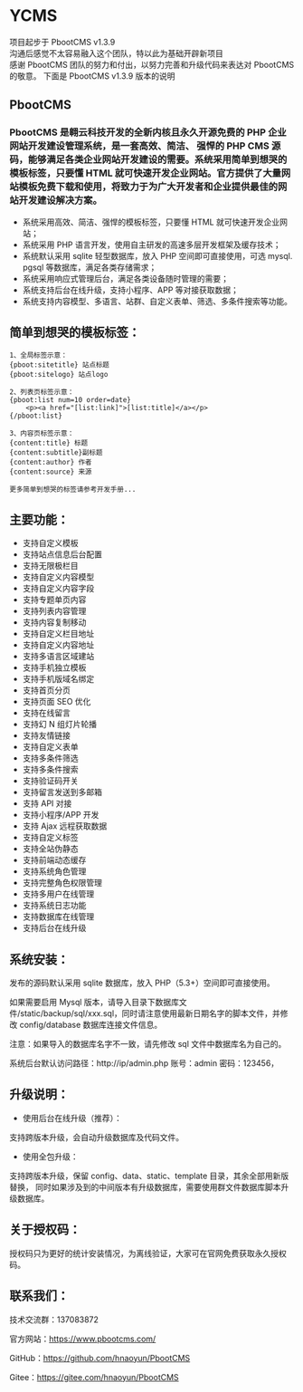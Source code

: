 # YCMS

项目起步于 PbootCMS v1.3.9  
沟通后感觉不太容易融入这个团队，特以此为基础开辟新项目  
感谢 PbootCMS 团队的努力和付出，以努力完善和升级代码来表达对 PbootCMS 的敬意。
下面是 PbootCMS v1.3.9 版本的说明

## PbootCMS

### PbootCMS 是翱云科技开发的全新内核且永久开源免费的 PHP 企业网站开发建设管理系统，是一套高效、简洁、 强悍的 PHP CMS 源码，能够满足各类企业网站开发建设的需要。系统采用简单到想哭的模板标签，只要懂 HTML 就可快速开发企业网站。官方提供了大量网站模板免费下载和使用，将致力于为广大开发者和企业提供最佳的网站开发建设解决方案。

- 系统采用高效、简洁、强悍的模板标签，只要懂 HTML 就可快速开发企业网站；
- 系统采用 PHP 语言开发，使用自主研发的高速多层开发框架及缓存技术；
- 系统默认采用 sqlite 轻型数据库，放入 PHP 空间即可直接使用，可选 mysql. pgsql 等数据库，满足各类存储需求；
- 系统采用响应式管理后台，满足各类设备随时管理的需要；
- 系统支持后台在线升级，支持小程序、APP 等对接获取数据；
- 系统支持内容模型、多语言、站群、自定义表单、筛选、多条件搜索等功能。

## 简单到想哭的模板标签：

```
1、全局标签示意：
{pboot:sitetitle} 站点标题
{pboot:sitelogo} 站点logo

2、列表页标签示意：
{pboot:list num=10 order=date}
	<p><a href="[list:link]">[list:title]</a></p>
{/pboot:list}

3、内容页标签示意：
{content:title} 标题
{content:subtitle}副标题
{content:author} 作者
{content:source} 来源

更多简单到想哭的标签请参考开发手册...

```

## 主要功能：

- 支持自定义模板
- 支持站点信息后台配置
- 支持无限极栏目
- 支持自定义内容模型
- 支持自定义内容字段
- 支持专题单页内容
- 支持列表内容管理
- 支持内容复制移动
- 支持自定义栏目地址
- 支持自定义内容地址
- 支持多语言区域建站
- 支持手机独立模板
- 支持手机版域名绑定
- 支持首页分页
- 支持页面 SEO 优化
- 支持在线留言
- 支持幻 N 组灯片轮播
- 支持友情链接
- 支持自定义表单
- 支持多条件筛选
- 支持多条件搜索
- 支持验证码开关
- 支持留言发送到多邮箱
- 支持 API 对接
- 支持小程序/APP 开发
- 支持 Ajax 远程获取数据
- 支持自定义标签
- 支持全站伪静态
- 支持前端动态缓存
- 支持系统角色管理
- 支持完整角色权限管理
- 支持多用户在线管理
- 支持系统日志功能
- 支持数据库在线管理
- 支持后台在线升级

## 系统安装：

发布的源码默认采用 sqlite 数据库，放入 PHP（5.3+）空间即可直接使用。

如果需要启用 Mysql 版本，请导入目录下数据库文件/static/backup/sql/xxx.sql，同时请注意使用最新日期名字的脚本文件，并修改 config/database 数据库连接文件信息。

注意：如果导入的数据库名字不一致，请先修改 sql 文件中数据库名为自己的。

系统后台默认访问路径：http://ip/admin.php 账号：admin 密码：123456，

## 升级说明：

- 使用后台在线升级（推荐）：

支持跨版本升级，会自动升级数据库及代码文件。

- 使用全包升级：

支持跨版本升级，保留 config、data、static、template 目录，其余全部用新版替换， 同时如果涉及到的中间版本有升级数据库，需要使用群文件数据库脚本升级数据库。

## 关于授权码：

授权码只为更好的统计安装情况，为离线验证，大家可在官网免费获取永久授权码。

## 联系我们：

技术交流群：137083872

官方网站：https://www.pbootcms.com/

GitHub：https://github.com/hnaoyun/PbootCMS

Gitee：https://gitee.com/hnaoyun/PbootCMS
